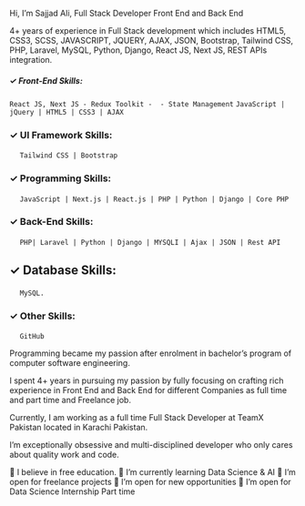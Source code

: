 Hi, I’m Sajjad Ali, Full Stack Developer Front End and Back End

4+ years of experience in Full Stack development which includes HTML5, CSS3, SCSS, JAVASCRIPT, JQUERY, AJAX, JSON, Bootstrap, Tailwind CSS,  PHP, Laravel, MySQL, Python, Django, React JS, Next JS, REST  APIs integration.

##### ✓ Front-End Skills:
  ```React JS, Next JS - Redux Toolkit -  - State Management```
  ```JavaScript | jQuery | HTML5 | CSS3 | AJAX ```

### ✓ UI Framework Skills:
    ```Tailwind CSS | Bootstrap ``` 

### ✓ Programming Skills:
    ```JavaScript | Next.js | React.js | PHP | Python | Django | Core PHP   ```

### ✓ Back-End Skills:
    ```PHP| Laravel | Python | Django | MYSQLI | Ajax | JSON | Rest API ```

## ✓ Database Skills:
    ```MySQL. ```

### ✓ Other Skills:
    ```GitHub ```

Programming became my passion after enrolment in bachelor’s program of computer software engineering.

I spent 4+ years in pursuing my passion by fully focusing on crafting rich experience in Front End and Back End for different Companies as full time and part time and Freelance job.

Currently, I am working as a full time Full Stack Developer at TeamX Pakistan located in Karachi Pakistan.

I’m exceptionally obsessive and multi-disciplined developer who only cares about quality work and code.

🔭 I believe in free education.
🌱 I’m currently learning Data Science & AI
👯 I’m open for freelance projects
👯 I’m open for new opportunities
👯 I’m open for Data Science Internship Part time
